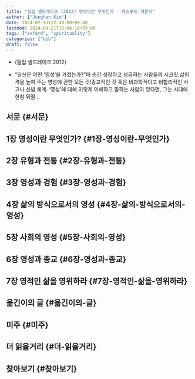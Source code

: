 ```yaml
---
title: "필립 셸드레이크 (2012) 영성이란 무엇인가 - 옥스포드 개론서"
author: ["Junghan Kim"]
date: 2024-07-13T22:49:00+09:00
lastmod: 2024-09-21T18:04:18+09:00
tags: ["oxford", "spirituality"]
categories: ["bib"]
draft: false
---
```


-   (필립 셸드레이크 2012)

-   “당신은 어떤 ‘영성’을 가졌는가?”매 순간 성장하고 성공하는 사람들의 시크릿,삶의 격을 높여 주는 영성에 관한 모든 것!종교적인 것 혹은 비과학적이고 비합리적인 사고나 신념 체계. ‘영성’에 대해 이렇게 이해하고 말하는 사람이 있다면, 그는 시대에 한참 뒤떨...


## 서문 {#서문}


## 1장 영성이란 무엇인가? {#1장-영성이란-무엇인가}


## 2장 유형과 전통 {#2장-유형과-전통}


## 3장 영성과 경험 {#3장-영성과-경험}


## 4장 삶의 방식으로서의 영성 {#4장-삶의-방식으로서의-영성}


## 5장 사회의 영성 {#5장-사회의-영성}


## 6장 영성과 종교 {#6장-영성과-종교}


## 7장 영적인 삶을 영위하라 {#7장-영적인-삶을-영위하라}


## 옮긴이의 글 {#옮긴이의-글}


## 미주 {#미주}


## 더 읽을거리 {#더-읽을거리}


## 찾아보기 {#찾아보기}
